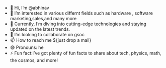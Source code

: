 - 👋 Hi, I’m @abhinav
- 👀 I’m interested in various differnt fields such as hardware , software marketing,sales,and many more
- 🌱 Currently, I’m diving into cutting-edge technologies and staying updated on the latest trends.
- 💞️ I’m looking to collaborate on gsoc
- 📫 How to reach me ${just drop a mail}
- 😄 Pronouns: he
- ⚡ Fun fact:I’ve got plenty of fun facts to share about tech, physics, math, the cosmos, and more!
<!---
idkname4/idkname4 is a ✨ special ✨ repository because its `README.md` (this file) appears on your GitHub profile.
You can click the Preview link to take a look at your changes.
--->
